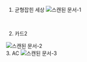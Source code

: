 1. 균형잡힌 세상
![스캔된 문서-1](https://user-images.githubusercontent.com/50469773/155939373-e17d5712-53fc-4148-a6c9-137875a57f0f.png)
</br>

2. 카드2

![스캔된 문서-2](https://user-images.githubusercontent.com/50469773/155939381-36074ade-d470-4e8d-abec-f813ec27ee6c.png)
</br>
3. AC
![스캔된 문서-3](https://user-images.githubusercontent.com/50469773/155939386-cbf11226-3117-44d7-948a-4f87e9e4b835.png)
